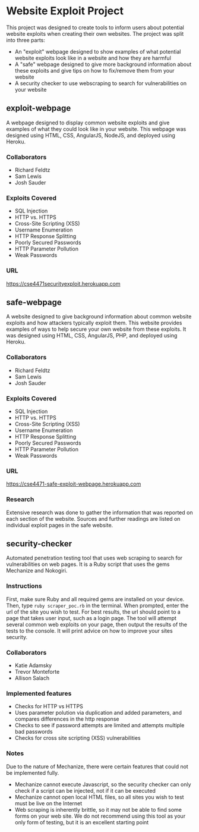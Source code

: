 # Website Exploit Project
This project was designed to create tools to inform users about potential website exploits when creating their own websites. The project was split into
three parts:
* An "exploit" webpage designed to show examples of what potential website exploits look like in a website and how they are harmful
* A "safe" webpage designed to give more background information about these exploits and give tips on how to fix/remove them from your website
* A security checker to use webscraping to search for vulnerabilities on your website

## exploit-webpage
A webpage designed to display common website exploits and give examples of what they could look like in your website. This webpage was designed using
HTML, CSS, AngularJS, NodeJS, and deployed using Heroku.

### Collaborators
* Richard Feldtz
* Sam Lewis
* Josh Sauder

### Exploits Covered
* SQL Injection
* HTTP vs. HTTPS
* Cross-Site Scripting (XSS)
* Username Enumeration
* HTTP Response Splitting
* Poorly Secured Passwords
* HTTP Parameter Pollution
* Weak Passwords

### URL
https://cse4471securityexploit.herokuapp.com

## safe-webpage
A website designed to give background information about common website exploits and how attackers typically exploit them. This website provides examples of ways to help secure your own website from these exploits. It was designed using HTML, CSS, AngularJS, PHP, and deployed using Heroku.

### Collaborators
* Richard Feldtz
* Sam Lewis
* Josh Sauder

### Exploits Covered
* SQL Injection
* HTTP vs. HTTPS
* Cross-Site Scripting (XSS)
* Username Enumeration
* HTTP Response Splitting
* Poorly Secured Passwords
* HTTP Parameter Pollution
* Weak Passwords

### URL
https://cse4471-safe-exploit-webpage.herokuapp.com

### Research
Extensive research was done to gather the information that was reported on each section of the website. Sources and further readings are listed on individual exploit pages in the safe website.

## security-checker
Automated penetration testing tool that uses web scraping to search for vulnerabilities on web pages. It is a Ruby script that uses the gems Mechanize and Nokogiri.

### Instructions
First, make sure Ruby and all required gems are installed on your device. Then, type `ruby scraper_poc.rb` in the terminal. When prompted, enter the url of the site you wish to test. For best results, the url should point to a page that takes user input, such as a login page. The tool will attempt several common web exploits on your page, then output the results of the tests to the console. It will print advice on how to improve your sites security.

### Collaborators
* Katie Adamsky
* Trevor Monteforte
* Allison Salach

### Implemented features
* Checks for HTTP vs HTTPS
* Uses parameter polution via duplication and added parameters, and compares differences in the http response
* Checks to see if password attempts are limited and attempts multiple bad passwords
* Checks for cross site scripting (XSS) vulnerabilities

### Notes
Due to the nature of Mechanize, there were certain features that could not be implemented fully.
* Mechanize cannot execute Javascript, so the security checker can only check if a script can be injected, not if it can be executed
* Mechanize cannot open local HTML files, so all sites you wish to test must be live on the Internet
* Web scraping is inherently brittle, so it may not be able to find some forms on your web site. We do not recommend using this tool as your only form of testing, but it is an excellent starting point
